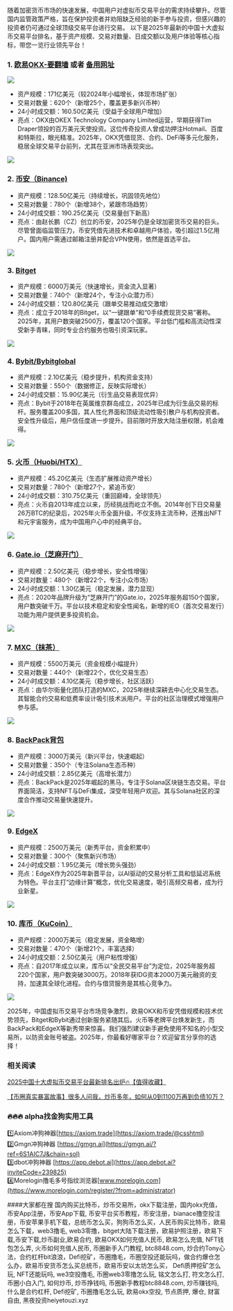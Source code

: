 随着加密货币市场的快速发展，中国用户对虚拟币交易平台的需求持续攀升。尽管国内监管政策严格，旨在保护投资者并劝阻缺乏经验的新手参与投资，但感兴趣的投资者仍可通过全球顶级交易平台进行交易。
以下是2025年最新的中国十大虚拟币交易平台排名，基于资产规模、交易对数量、日成交额以及用户体验等核心指标，带您一览行业领先平台！

### 1. [欧易OKX-要翻墙](https://www.okx.com/zh-hans/join/76527935) 或者 [备用网址](https://www.chouyi.world/zh-hans/join/76527935) 

[![](https://307e939.webp.li/20250622115518241.png)](https://btc8848.com/top-10-exchanges)

- 资产规模：171亿美元（较2024年小幅增长，体现市场扩张）
- 交易对数量：620个（新增25个，覆盖更多新兴币种）
- 24小时成交额：160.50亿美元（受益于全球用户增加）
- 亮点：OKX由OKEX Technology Company Limited运营，早期获得Tim Draper领投的百万美元天使投资。这位传奇投资人曾成功押注Hotmail、百度和特斯拉，眼光精准。2025年，OKX凭借现货、合约、DeFi等多元化服务，稳居全球交易平台前列，尤其在亚洲市场表现突出。

[![](https://fe095ec.webp.li/top-10-exchanges-001.jpg)](https://www.chouyi.world/zh-hans/join/76527935)

### 2. [币安（Binance)](https://accounts.binance.com/zh-CN/register?ref=36457687)
- 资产规模：128.50亿美元（持续增长，巩固领先地位）
- 交易对数量：780个（新增38个，紧跟市场趋势）
- 24小时成交额：190.25亿美元（交易量创下新高）
- 亮点：由赵长鹏（CZ）创立的币安，2025年仍是全球加密货币交易的巨头。尽管曾面临监管压力，币安凭借先进技术和卓越用户体验，吸引超过1.5亿用户。国内用户需通过邮箱注册并配合VPN使用，依然是首选平台。

[![](https://fe095ec.webp.li/top-10-exchanges-002.jpg)](https://accounts.binance.com/zh-CN/register?ref=36457687)

### 3. [Bitget](https://www.bitget.com/zh-CN/referral/register?from=referral&clacCode=VRNEYUTR)
- 资产规模：6000万美元（快速增长，资金流入显著）
- 交易对数量：740个（新增24个，专注小众潜力币）
- 24小时成交额：120.80亿美元（跟单交易推动成交激增）
- 亮点：成立于2018年的Bitget，以“一键跟单”和“0手续费现货交易”著称。2025年，其用户数突破2500万，覆盖120个国家。平台低门槛和高流动性深受新手青睐，同时专业合约服务也吸引资深玩家。

[![](https://fe095ec.webp.li/top-10-exchanges-003.jpg)](https://www.bitget.com/zh-CN/referral/register?from=referral&clacCode=VRNEYUTR)

### 4. [Bybit/Bybitglobal](https://www.bybitglobal.com/zh-MY/invite/?ref=VMKORMM)
- 资产规模：2.10亿美元（稳步提升，机构资金支持）
- 交易对数量：550个（数据修正，反映实际增长）
- 24小时成交额：15.90亿美元（衍生品交易表现优异）
- 亮点：Bybit于2018年在英属维京群岛成立，2025年已成为衍生品交易的标杆。服务覆盖200多国，其人性化界面和顶级流动性吸引散户与机构投资者。安全性升级后，用户信任度进一步提升。目前限时开放大陆注册权限，机会难得。

[![](https://fe095ec.webp.li/top-10-exchanges-004.jpg)](https://www.bybitglobal.com/zh-MY/invite/?ref=VMKORMM)

### 5. [火币（Huobi/HTX）](https://www.htx.com/invite/zh-cn/1f?invite_code=whf45223)
- 资产规模：45.20亿美元（生态扩展推动资产增长）
- 交易对数量：780个（新增27个，紧追币安）
- 24小时成交额：310.75亿美元（重回巅峰，全球领先）
- 亮点：火币自2013年成立以来，历经挑战而屹立不倒。2014年创下日交易量26万BTC的纪录后，2025年火币全面升级，不仅支持主流币种，还推出NFT和元宇宙服务，成为中国用户心中的经典平台。

[![](https://fe095ec.webp.li/top-10-exchanges-005.jpg)](https://www.htx.com/invite/zh-cn/1f?invite_code=whf45223)

### 6. [Gate.io（芝麻开门）](https://www.gate.io/zh/signup?ref_type=103&ref=A1ERAQ)
- 资产规模：2.50亿美元（稳步增长，安全性增强）
- 交易对数量：480个（新增22个，专注小众市场）
- 24小时成交额：1.30亿美元（稳定发展，潜力显现）
- 亮点：2020年品牌升级为“芝麻开门”的Gate.io，2025年服务超150个国家，用户数突破千万。平台以技术稳定和安全性闻名，新增的IEO（首次交易发行）功能为用户提供更多投资机会。

[![](https://fe095ec.webp.li/top-10-exchanges-006.jpg)](https://www.gate.io/zh/signup?ref_type=103&ref=A1ERAQ)

### 7. [MXC（抹茶）](https://www.mexc.com/zh-MY/register?inviteCode=1Xxr)
- 资产规模：5500万美元（资金规模小幅提升）
- 交易对数量：440个（新增22个，优化交易生态）
- 24小时成交额：4.10亿美元（稳步增长，社区活跃）
- 亮点：由华尔街量化团队打造的MXC，2025年继续深耕去中心化交易生态。其智能合约交易和低费率设计吸引技术派用户。平台的社区治理模式增强用户参与感。

[![](https://fe095ec.webp.li/top-10-exchanges-007.jpg)](https://www.mexc.com/zh-MY/register?inviteCode=1Xxr)

### 8. [BackPack背包](https://backpack.exchange/join/f39afd53-3c6f-451f-96d8-20baa907055e)
- 资产规模：3000万美元（新兴平台，快速崛起）
- 交易对数量：350个（专注Solana生态币种）
- 24小时成交额：2.85亿美元（高增长潜力）
- 亮点：BackPack是2025年崛起的黑马，专注于Solana区块链生态交易。平台界面简洁，支持NFT与DeFi集成，深受年轻用户欢迎。其与Solana社区的深度合作推动交易量快速提升。

[![](https://fe095ec.webp.li/top-10-exchanges-008.jpg)](https://backpack.exchange/join/f39afd53-3c6f-451f-96d8-20baa907055e)

### 9. [EdgeX](https://www.edgex.exchange/zh-CN?commendcode=757315150&lang=zh-CN)
- 资产规模：2500万美元（新秀平台，资金积累中）
- 交易对数量：300个（聚焦新兴市场）
- 24小时成交额：1.95亿美元（增长势头强劲）
- 亮点：EdgeX作为2025年新晋平台，以AI驱动的交易分析工具和低延迟系统为特色。平台主打“边缘计算”概念，优化交易速度，吸引高频交易者，成为行业新星。

[![](https://fe095ec.webp.li/top-10-exchanges-009.jpg)](https://www.edgex.exchange/zh-CN?commendcode=757315150&lang=zh-CN)

### 10. [库币（KuCoin）](https://www.kucoin.com/zh-hant)
- 资产规模：2000万美元（稳定发展，资金略增）
- 交易对数量：470个（新增21个，丰富选择）
- 24小时成交额：2.50亿美元（用户粘性增强）
- 亮点：自2017年成立以来，库币以“全民交易平台”为定位，2025年服务超220个国家，用户数突破3000万。2018年获IDG资本2000万美元融资的支持，加速其全球化进程。合约与借贷服务是其核心竞争力。

[![](https://fe095ec.webp.li/top-10-exchanges-010.jpg)](https://www.kucoin.com/zh-hant)

2025年，中国虚拟币交易平台市场竞争激烈，欧易OKX和币安凭借规模和技术优势领先，Bitget和Bybit通过创新服务紧随其后。火币等老牌平台焕发新生，而BackPack和EdgeX等新秀带来惊喜。我们强烈建议新手避免使用不知名的小型交易所，以防资金账号被盗。2025年，你最看好哪家平台？欢迎留言分享你的选择！

### 相关阅读
[2025中国十大虚拟币交易平台最新排名出炉🔥【值得收藏】](https://btc8848.com/top-10-exchanges/)

[【币圈真实暴富故事】很多人问我，炒币多年，如何从0到1100万再到负债10万？](https://heiyetouzi.xyz/biquanstory001/)

### 🔥🔥🔥 alpha找金狗实用工具
1️⃣Axiom冲狗神器[https://axiom.trade](https://axiom.trade/@csshtml)  
2️⃣Gmgn冲狗神器 [https://gmgn.ai](https://gmgn.ai/?ref=6S1AIC7J&chain=sol)  
3️⃣dbot冲狗神器 [https://app.debot.ai](https://app.debot.ai?inviteCode=239825)  
4️⃣Morelogin撸毛多号指纹浏览器[www.morelogin.com](https://www.morelogin.com/register/?from=administrator)  

####大家都在搜
国内购买比特币，炒币交易所，okx下载注册，国内okx充值，币安App注册，币安App下载, 币安平台买币教程，币安注册，bianace撸空投注册，币安苹果手机下载，总统币怎么买，狗狗币怎么买，人民币购买比特币，欧易 怎么下载，web3撸毛, web3零撸，bitget大陆下载注册，欧易护照注册，欧易下载,币安下载,炒币副业,欧易合约, 欧易OKX如何充值人民币, 欧易怎么充值, NFT钱包怎么弄, 火币如何充值人民币, 币圈新手入门教程, btc8848.com, 炒合约Tony心法，合约杠杆bit浪浪，Defi挖矿，币圈撸毛，币圈空投还能玩吗，做合约爆仓怎么办，欧易币安货币怎么买总统币，欧易币安以太坊怎么买， Defi质押挖矿怎么玩, NFT还能玩吗, we3空投撸毛, 币圈web3零撸怎么玩, 铭文怎么打, 符文怎么打, 币圈小白入门, 如何炒币, 炒币挣钱吗, 币圈新手教程btc8848.com, 炒币赚钱吗, 什么是合约杠杆, Defi挖矿, 币圈撸毛怎么玩, 欧易okx空投, 节点质押, 爆仓, 财富自由, 黑夜投资heiyetouzi.xyz